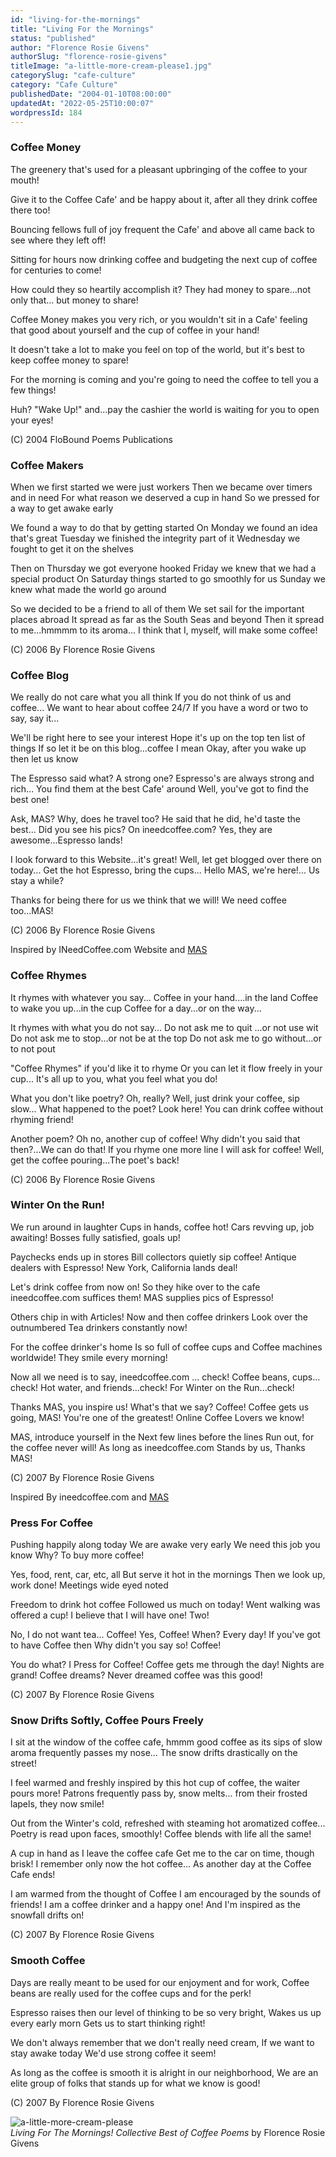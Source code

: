 ```yaml
---
id: "living-for-the-mornings"
title: "Living For the Mornings"
status: "published"
author: "Florence Rosie Givens"
authorSlug: "florence-rosie-givens"
titleImage: "a-little-more-cream-please1.jpg"
categorySlug: "cafe-culture"
category: "Cafe Culture"
publishedDate: "2004-01-10T08:00:00"
updatedAt: "2022-05-25T10:00:07"
wordpressId: 184
---
```


### Coffee Money

The greenery that's
used for a pleasant
upbringing of the
coffee to your mouth!

Give it to the Coffee
Cafe' and be happy
about it, after all they
drink coffee there too!

Bouncing fellows full
of joy frequent the
Cafe' and above all
came back to see
where they left off!

Sitting for hours now
drinking coffee and
budgeting the next
cup of coffee for
centuries to come!

How could they so
heartily accomplish
it? They had money to
spare...not only that...
but money to share!

Coffee Money makes
you very rich, or you
wouldn't sit in a Cafe'
feeling that good about
yourself and the cup of
coffee in your hand! 

It doesn't take a lot to
make you feel on top
of the world, but it's
best to keep coffee
money to spare!

For the morning is
coming and you're
going to need the
coffee to tell you a
few things!

Huh? "Wake Up!"
and...pay the cashier
the world is waiting for
you to open your eyes!

(C) 2004 FloBound Poems Publications

### Coffee Makers

When we first started we were just workers
Then we became over timers and in need
For what reason we deserved a cup in hand
So we pressed for a way to get awake early
 
We found a way to do that by getting started
On Monday we found an idea that's great
Tuesday we finished the integrity part of it
Wednesday we fought to get it on the shelves
 
Then on Thursday we got everyone hooked
Friday we knew that we had a special product
On Saturday things started to go smoothly for us
Sunday we knew what made the world go around
 
So we decided to be a friend to all of them
We set sail for the important places abroad
It spread as far as the South Seas and beyond
Then it spread to me...hmmmm to its aroma...
I think that I, myself, will make some coffee!

(C) 2006 By Florence Rosie Givens

### Coffee Blog

We really do not care what you all think
If you do not think of us and coffee...
We want to hear about coffee 24/7
If you have a word or two to say, say it...
 
We'll be right here to see your interest
Hope it's up on the top ten list of things
If so let it be on this blog...coffee I mean
Okay, after you wake up then let us know

The Espresso said what? A strong one?
Espresso's are always strong and rich...
You find them at the best Cafe' around
Well,  you've got to find the best one!

Ask, MAS? Why, does he travel too?
He said that he did, he'd taste the best...
Did you see his pics? On ineedcoffee.com?
Yes, they are awesome...Espresso lands!

I look forward to this Website...it's great!
Well, let get blogged over there on today...
Get the hot Espresso, bring the cups...
Hello MAS, we're here!... Us stay a while?

Thanks for being there for us we think that
we will! We need coffee too...MAS!

(C) 2006 By Florence Rosie Givens

Inspired by INeedCoffee.com Website and [MAS](http://ineedcoffee.com/by/michael-allen-smith/)

### Coffee Rhymes

It rhymes with whatever you say...
Coffee in your hand....in the land 
Coffee to wake you up...in the cup
Coffee for a day...or on the way...

It rhymes with what you do not say...
Do not ask me to quit ...or not use wit
Do not ask me to stop...or not be at the top
Do not ask me to go without...or to not pout

"Coffee Rhymes" if you'd like it to rhyme
Or you can let it flow freely in your cup...
It's all up to you, what you feel what you do!

What you don't like poetry? Oh, really?
Well, just drink your coffee, sip slow...
What happened to the poet? Look here!
You can drink coffee without rhyming friend!

Another poem? Oh no, another cup of coffee!
Why didn't you said that then?...We can do that!
If you rhyme one more line I will ask for coffee!
Well, get the coffee pouring...The poet's back!

(C) 2006 By Florence Rosie Givens

### Winter On the Run!

 
We run around in laughter
Cups in hands, coffee hot!
Cars revving up, job awaiting!
Bosses fully satisfied, goals up!
 
Paychecks ends up in stores
Bill collectors quietly sip coffee!
Antique dealers with Espresso!
New York, California lands deal!
 
Let's drink coffee from now on!
So they hike over to the cafe ineedcoffee.com suffices them!
MAS supplies pics of Espresso!
 
Others chip in with Articles!
Now and then coffee drinkers
Look over the outnumbered
Tea drinkers constantly now!
 
For the coffee drinker's home
Is so full of coffee cups and
Coffee machines worldwide!
They smile every morning!
 
Now all we need is to say,
ineedcoffee.com ... check!
Coffee beans, cups... check!
Hot water, and friends...check!
For Winter on the Run...check!
 
Thanks MAS, you inspire us!
What's that we say? Coffee!
Coffee gets us going, MAS!
You're one of the greatest!
Online Coffee Lovers we know!
 
MAS, introduce yourself in the
Next few lines before the lines
Run out, for the coffee never will!
As long as ineedcoffee.com
Stands by us, Thanks MAS!

(C) 2007 By Florence Rosie Givens

Inspired By ineedcoffee.com and [MAS](http://ineedcoffee.com/by/michael-allen-smith/)

### Press For Coffee

Pushing happily along  today
We are awake very early
We need this job you know
Why? To buy more coffee!

Yes, food, rent, car, etc, all
But serve it hot in the mornings
Then we look up, work done!
Meetings wide eyed noted

Freedom to drink hot coffee
Followed us much on today!
Went walking was offered a cup!
I believe that I will have one! Two!

No, I do not want tea... Coffee!
Yes, Coffee! When? Every day!
If you've got to have Coffee then
Why didn't you say so! Coffee!

You do what? I Press for Coffee!
Coffee gets me through the day!
Nights are grand! Coffee dreams?
Never dreamed coffee was this good!

(C) 2007 By Florence Rosie Givens

### Snow Drifts Softly, Coffee Pours Freely

I sit at the window of the coffee cafe,
hmmm good coffee as its sips of slow
aroma frequently passes my nose...
The snow drifts drastically on the street!

I feel warmed and freshly inspired by this
hot cup of coffee, the waiter pours more!
Patrons frequently pass by, snow melts...
from their frosted lapels, they now smile!

Out from the Winter's cold, refreshed
with steaming hot aromatized coffee...
Poetry is read upon faces, smoothly!
Coffee blends with life all the same!

A cup in hand as I leave the coffee cafe
Get me to the car on time, though brisk!
I remember only now the hot coffee...
As another day at the Coffee Cafe ends!

I am warmed from the thought of Coffee
I am encouraged by the sounds of friends!
I am a coffee drinker and a happy one!
And I'm inspired as the snowfall drifts on!

(C) 2007 By Florence Rosie Givens

### Smooth Coffee

Days are really meant to be used
for our enjoyment and for work,
Coffee beans are really used for
the coffee cups and for the perk!

Espresso raises then our level
of thinking to be so very bright,
Wakes us up every early morn
Gets us to start thinking right!

We don't always remember
that we don't really need cream,
If we want to stay awake today
We'd use strong coffee it seem!

As long as the coffee is smooth
it is alright in our neighborhood,
We are an elite group of folks that
stands up for what we know is good! 

(C) 2007 By Florence Rosie Givens

![a-little-more-cream-please](a-little-more-cream-please1.jpg)  
*Living For The Mornings! Collective Best of Coffee Poems* by Florence Rosie Givens